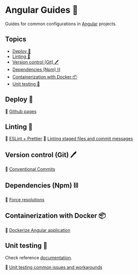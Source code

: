 # Angular Guides 📝 <!-- omit in toc -->

Guides for common configurations in [Angular](https://angular.io/) projects.

## Topics <!-- omit in toc -->

- [Deploy 🚀](#deploy-)
- [Linting 🔎](#linting-)
- [Version control (Git) 🖊️](#version-control-git-️)
- [Dependencies (Npm) ⛓️](#dependencies-npm-️)
- [Containerization with Docker 📦](#containerization-with-docker-)
- [Unit testing 🧪](#unit-testing-)

## Deploy 🚀

🔗 [Github pages](./guides/deploy/github-pages.md)

## Linting 🔎

🔗 [ESLint + Prettier](./guides/linting/eslint-prettier.md)
🔗 [Linting staged files and commit messages](./guides/linting/staged-files-and-commit-messages.md)

## Version control (Git) 🖊️

🔗 [Conventional Commits](./guides/version-control/conventional-commits.md)

## Dependencies (Npm) ⛓️

🔗 [Force resolutions](./guides/dependencies/force-resolutions.md)

## Containerization with Docker 📦

🔗 [Dockerize Angular application](./guides/containerization-with-docker/angular-app.md)

## Unit testing 🧪

Check reference [documentation](https://testing-angular.com/).

🔗 [Unit testing common issues and workarounds](./guides/unit-testing/issues-and-workarounds.md)
